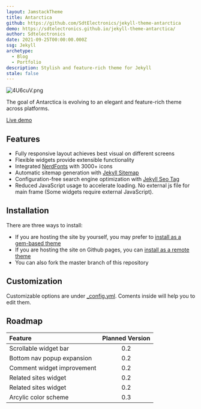 ```yaml
---
layout: JamstackTheme
title: Antarctica
github: https://github.com/SdtElectronics/jekyll-theme-antarctica
demo: https://sdtelectronics.github.io/jekyll-theme-antarctica/
author: Sdtelectronics
date: 2021-09-25T00:00:00.000Z
ssg: Jekyll
archetype:
  - Blog
  - Portfolio
description: Stylish and feature-rich theme for Jekyll
stale: false
---
```


![4U6cuV.png](https://z3.ax1x.com/2021/09/22/4U6cuV.png)

The goal of Antarctica is evolving to an elegant and feature-rich theme across platforms.

[Live demo](https://sdtelectronics.github.io/jekyll-theme-antarctica/)

## Features

- Fully responsive layout achieves best visual on different screens
- Flexible widgets provide extensible functionality
- Integrated [NerdFonts](www.nerdfonts.com) with 3000+ icons
- Automatic sitemap generation with [Jekyll Sitemap](https://github.com/jekyll/jekyll-sitemap)
- Configuration-free search engine optimization with [Jekyll Seo Tag](https://github.com/jekyll/jekyll-seo-tag)
- Reduced JavaScript usage to accelerate loading. No external js file for main frame (Some widgets require external JavaScript).

## Installation

There are three ways to install:

- If you are hosting the site by yourself, you may prefer to [install as a gem-based theme](https://jekyllrb.com/docs/themes/#installing-a-theme)
- If you are hosting the site on Github pages, you can [install as a remote theme](https://github.blog/2017-11-29-use-any-theme-with-github-pages/)
- You can also fork the master branch of this repository

## Customization

Customizable options are under [\_config.yml](_config.yml). Coments inside will help you to edit them.

## Roadmap

| Feature                    | Planned Version |
| :------------------------- | :-------------: |
| Scrollable widget bar      |       0.2       |
| Bottom nav popup expansion |       0.2       |
| Comment widget improvement |       0.2       |
| Related sites widget       |       0.2       |
| Related sites widget       |       0.2       |
| Arcylic color scheme       |       0.3       |
